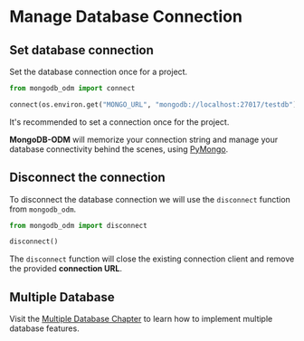 # Manage Database Connection

## Set database connection

Set the database connection once for a project.

```python
from mongodb_odm import connect

connect(os.environ.get("MONGO_URL", "mongodb://localhost:27017/testdb"))
```

It's recommended to set a connection once for the project.

**MongoDB-ODM** will memorize your connection string and manage your database connectivity behind the scenes, using <a href="https://pymongo.readthedocs.io/en/stable/" class="external-link" target="_blank">PyMongo</a>.

## Disconnect the connection

To disconnect the database connection we will use the `disconnect` function from `mongodb_odm`.

```python
from mongodb_odm import disconnect

disconnect()
```

The `disconnect` function will close the existing connection client and remove the provided **connection URL**.

## Multiple Database

Visit the [Multiple Database Chapter](../advanced-tutorial/multiple-database.md) to learn how to implement multiple database features.
